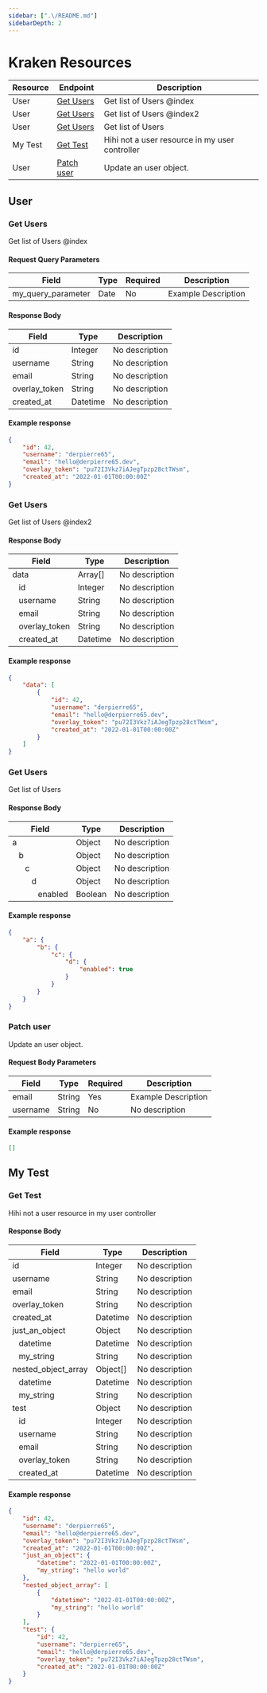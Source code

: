 ```yaml
---
sidebar: [".\/README.md"]
sidebarDepth: 2
---
```


# Kraken Resources

| Resource | Endpoint | Description |
|----------|----------|-------------|
| User | [Get Users](.//README.md#get-users) | Get list of Users @index |
| User | [Get Users](.//README.md#get-users-1) | Get list of Users @index2 |
| User | [Get Users](.//README.md#get-users-2) | Get list of Users |
| My Test | [Get Test](.//README.md#get-test) | Hihi not a user resource in my user controller |
| User | [Patch user](.//README.md#patch-user) | Update an user object. |

<docs-Endpoint>

## User

</docs-Endpoint>

<docs-Endpoint>

### Get Users

<docs-ApiUrl type="GET" endpoint="https://api.example.org/kraken/users" />

Get list of Users @index

#### Request Query Parameters

| Field | Type | Required | Description |
|-------|------|----------|-------------|
| my_query_parameter | Date | No | Example Description |

#### Response Body

| Field | Type | Description |
|-------|------|-------------|
| id | Integer | No description |
| username | String | No description |
| email | String | No description |
| overlay_token | String | No description |
| created_at | Datetime | No description |

<docs-EndpointExample>

#### Example response

```json
{
    "id": 42,
    "username": "derpierre65",
    "email": "hello@derpierre65.dev",
    "overlay_token": "pu72I3Vkz7iAJegTpzp28ctTWsm",
    "created_at": "2022-01-01T00:00:00Z"
}
```

</docs-EndpointExample>
</docs-Endpoint>
<docs-Endpoint>

### Get Users

<docs-ApiUrl type="GET" endpoint="https://api.example.org/kraken/users" />

Get list of Users @index2

#### Response Body

| Field | Type | Description |
|-------|------|-------------|
| data | Array[] | No description |
| &nbsp;&nbsp;&nbsp;id | Integer | No description |
| &nbsp;&nbsp;&nbsp;username | String | No description |
| &nbsp;&nbsp;&nbsp;email | String | No description |
| &nbsp;&nbsp;&nbsp;overlay_token | String | No description |
| &nbsp;&nbsp;&nbsp;created_at | Datetime | No description |

<docs-EndpointExample>

#### Example response

```json
{
    "data": [
        {
            "id": 42,
            "username": "derpierre65",
            "email": "hello@derpierre65.dev",
            "overlay_token": "pu72I3Vkz7iAJegTpzp28ctTWsm",
            "created_at": "2022-01-01T00:00:00Z"
        }
    ]
}
```

</docs-EndpointExample>
</docs-Endpoint>
<docs-Endpoint>

### Get Users

<docs-ApiUrl type="GET" endpoint="https://api.example.org/kraken/users" />

Get list of Users

#### Response Body

| Field | Type | Description |
|-------|------|-------------|
| a | Object | No description |
| &nbsp;&nbsp;&nbsp;b | Object | No description |
| &nbsp;&nbsp;&nbsp;&nbsp;&nbsp;&nbsp;c | Object | No description |
| &nbsp;&nbsp;&nbsp;&nbsp;&nbsp;&nbsp;&nbsp;&nbsp;&nbsp;d | Object | No description |
| &nbsp;&nbsp;&nbsp;&nbsp;&nbsp;&nbsp;&nbsp;&nbsp;&nbsp;&nbsp;&nbsp;&nbsp;enabled | Boolean | No description |

<docs-EndpointExample>

#### Example response

```json
{
    "a": {
        "b": {
            "c": {
                "d": {
                    "enabled": true
                }
            }
        }
    }
}
```

</docs-EndpointExample>
</docs-Endpoint>
<docs-Endpoint>

### Patch user

<docs-ApiUrl type="PATCH" endpoint="https://api.example.org/kraken/users" />

Update an user object.

#### Request Body Parameters

| Field | Type | Required | Description |
|-------|------|----------|-------------|
| email | String | Yes | Example Description |
| username | String | No | No description |

<docs-EndpointExample>

#### Example response

```json
[]
```

</docs-EndpointExample>
</docs-Endpoint>

<docs-Endpoint>

## My Test

</docs-Endpoint>

<docs-Endpoint>

### Get Test

<docs-ApiUrl type="GET" endpoint="https://api.example.org/kraken/not-an-user" />

Hihi not a user resource in my user controller

#### Response Body

| Field | Type | Description |
|-------|------|-------------|
| id | Integer | No description |
| username | String | No description |
| email | String | No description |
| overlay_token | String | No description |
| created_at | Datetime | No description |
| just_an_object | Object | No description |
| &nbsp;&nbsp;&nbsp;datetime | Datetime | No description |
| &nbsp;&nbsp;&nbsp;my_string | String | No description |
| nested_object_array | Object[] | No description |
| &nbsp;&nbsp;&nbsp;datetime | Datetime | No description |
| &nbsp;&nbsp;&nbsp;my_string | String | No description |
| test | Object | No description |
| &nbsp;&nbsp;&nbsp;id | Integer | No description |
| &nbsp;&nbsp;&nbsp;username | String | No description |
| &nbsp;&nbsp;&nbsp;email | String | No description |
| &nbsp;&nbsp;&nbsp;overlay_token | String | No description |
| &nbsp;&nbsp;&nbsp;created_at | Datetime | No description |

<docs-EndpointExample>

#### Example response

```json
{
    "id": 42,
    "username": "derpierre65",
    "email": "hello@derpierre65.dev",
    "overlay_token": "pu72I3Vkz7iAJegTpzp28ctTWsm",
    "created_at": "2022-01-01T00:00:00Z",
    "just_an_object": {
        "datetime": "2022-01-01T00:00:00Z",
        "my_string": "hello world"
    },
    "nested_object_array": [
        {
            "datetime": "2022-01-01T00:00:00Z",
            "my_string": "hello world"
        }
    ],
    "test": {
        "id": 42,
        "username": "derpierre65",
        "email": "hello@derpierre65.dev",
        "overlay_token": "pu72I3Vkz7iAJegTpzp28ctTWsm",
        "created_at": "2022-01-01T00:00:00Z"
    }
}
```

</docs-EndpointExample>
</docs-Endpoint>